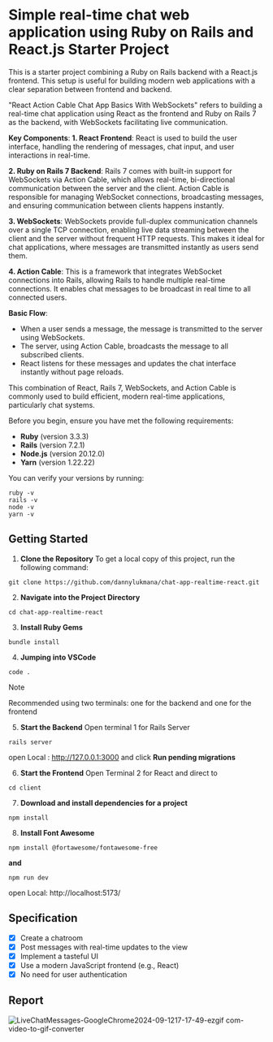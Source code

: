 # Simple real-time chat web application using Ruby on Rails and React.js Starter Project

This is a starter project combining a Ruby on Rails backend with a React.js frontend. This setup is useful for building modern web applications with a clear separation between frontend and backend.

"React Action Cable Chat App Basics With WebSockets" refers to building a real-time chat application using React as the frontend and Ruby on Rails 7 as the backend, with WebSockets facilitating live communication.

**Key Components**:
  **1. React Frontend**: React is used to build the user interface, handling the rendering of messages, chat input, and user interactions in real-time.

  **2. Ruby on Rails 7 Backend**: Rails 7 comes with built-in support for WebSockets via Action Cable, which allows real-time, bi-directional communication between the server and the client. Action Cable is   responsible for managing WebSocket connections, broadcasting messages, and ensuring communication between clients happens instantly.

  **3. WebSockets**: WebSockets provide full-duplex communication channels over a single TCP connection, enabling live data streaming between the client and the server without frequent HTTP requests. This makes it ideal for chat applications, where messages are transmitted instantly as users send them.

  **4. Action Cable**: This is a framework that integrates WebSocket connections into Rails, allowing Rails to handle multiple real-time connections. It enables chat messages to be broadcast in real time to all connected users.

**Basic Flow**:
- When a user sends a message, the message is transmitted to the server using WebSockets.
- The server, using Action Cable, broadcasts the message to all subscribed clients.
- React listens for these messages and updates the chat interface instantly without page reloads.

This combination of React, Rails 7, WebSockets, and Action Cable is commonly used to build efficient, modern real-time applications, particularly chat systems.

Before you begin, ensure you have met the following requirements:

- **Ruby** (version 3.3.3)
- **Rails** (version 7.2.1)
- **Node.js** (version 20.12.0)
- **Yarn** (version 1.22.22)

You can verify your versions by running:

```
ruby -v
rails -v
node -v
yarn -v
```

## Getting Started

1. **Clone the Repository**
  To get a local copy of this project, run the following command:
  ```
  git clone https://github.com/dannylukmana/chat-app-realtime-react.git
  ```

2. **Navigate into the Project Directory**
  ```
  cd chat-app-realtime-react
  ```

3. **Install Ruby Gems**
  ```
  bundle install
  ```

4. **Jumping into VSCode**
  ```
  code .
  ```

> [!NOTE]
> Recommended using two terminals: one for the backend and one for the frontend

5. **Start the Backend**
  Open terminal 1 for Rails Server
  ```
  rails server
  ```
  open Local : http://127.0.0.1:3000 and click **Run pending migrations**
  
6. **Start the Frontend**
  Open Terminal 2 for React and direct to
  ```
  cd client
  ```

7. **Download and install dependencies for a project**
  ```
  npm install 
  ```

8. **Install Font Awesome**
  ```
  npm install @fortawesome/fontawesome-free
  ```
  **and**
  ```
  npm run dev
  ```
  open Local: http://localhost:5173/

## Specification 
- [x] Create a chatroom
- [x] Post messages with real-time updates to the view
- [x] Implement a tasteful UI
- [x] Use a modern JavaScript frontend (e.g., React)
- [x] No need for user authentication

## Report 
![LiveChatMessages-GoogleChrome2024-09-1217-17-49-ezgif com-video-to-gif-converter](https://github.com/user-attachments/assets/7eca9066-764f-48a9-9db2-5f94ca78b3ab)


